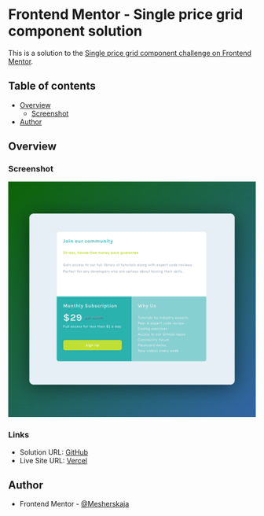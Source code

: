 # Frontend Mentor - Single price grid component solution

This is a solution to the [Single price grid component challenge on Frontend Mentor](https://www.frontendmentor.io/challenges/single-price-grid-component-5ce41129d0ff452fec5abbbc). 

## Table of contents

- [Overview](#overview)
  - [Screenshot](#screenshot)
- [Author](#author)

## Overview

### Screenshot

![](./screenshot.png)


### Links

- Solution URL: [GitHub](https://github.com/Mesherskaja/frontend-mentor/tree/main/single-price-grid-component)
- Live Site URL: [Vercel](https://frontend-mentor-single.vercel.app/)

## Author

- Frontend Mentor - [@Mesherskaja](https://www.frontendmentor.io/profile/Mesherskaja)


